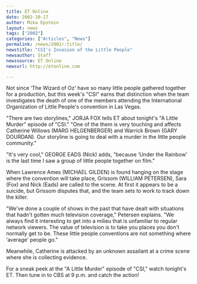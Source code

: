 ```yaml
---
title: ET Online
date: 2002-10-17
author: Mika Epstein
layout: news
tags: ["2002"]
categories: ["Articles", "News"]
permalink: /news/2002/:title/
newstitle: "CSI's Invasion of the Little People"
newsauthor: Staff  
newssource: ET Online  
newsurl: http://etonline.com  

---
```


Not since &#8216;The Wizard of Oz' have so many little people gathered together for a production, but this week's "CSI" earns that distinction when the team investigates the death of one of the members attending the International Organization of Little People's convention in Las Vegas. 

"There are two storylines," JORJA FOX tells ET about tonight's "A Little Murder" episode of "CSI." "One of the them is very touching and affects Catherine Willows (MARG HELGENBERGER) and Warrick Brown (GARY DOURDAN). Our storyline is going to deal with a murder in the little people community." 

"It's very cool," GEORGE EADS (Nick) adds, "because &#8216;Under the Rainbow' is the last time I saw a group of little people together on film." 

When Lawrence Ames (MICHAEL GILDEN) is found hanging on the stage where the convention will take place, Grissom (WILLIAM PETERSEN), Sara (Fox) and Nick (Eads) are called to the scene. At first it appears to be a suicide, but Grissom disputes that, and the team sets to work to track down the killer. 

"We've done a couple of shows in the past that have dealt with situations that hadn't gotten much television coverage," Petersen explains. "We always find it interesting to get into a milieu that is unfamiliar to regular network viewers. The value of television is to take you places you don't normally get to be. These little people conventions are not something where &#8216;average' people go." 

Meanwhile, Catherine is attacked by an unknown assailant at a crime scene where she is collecting evidence. 

For a sneak peek at the "A Little Murder" episode of "CSI," watch tonight's ET. Then tune in to CBS at 9 p.m. and catch the action!  
